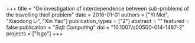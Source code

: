 +++
title = "On investigation of interdependence between sub-problems of the travelling thief problem"
date = 2016-01-01
authors = ["Yi Mei", "Xiaodong Li", "Xin Yao"]
publication_types = ["2"]
abstract = ""
featured = false
publication = "*Soft Computing*"
doi = "10.1007/s00500-014-1487-2"
projects = ["lsgo"]
+++

